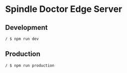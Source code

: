 # Spindle Doctor Edge Server

## Development

```
/ $ npm run dev
```

## Production

```
/ $ npm run production
```
